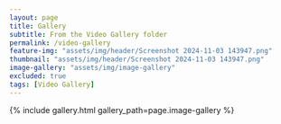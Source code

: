 ```yaml
---
layout: page
title: Gallery
subtitle: From the Video Gallery folder
permalink: /video-gallery
feature-img: "assets/img/header/Screenshot 2024-11-03 143947.png"
thumbnail: "assets/img/header/Screenshot 2024-11-03 143947.png"
image-gallery: "assets/img/image-gallery"
excluded: true
tags: [Video Gallery]
---
```



{% include gallery.html gallery_path=page.image-gallery %}

<script>
    const lightbox = document.createElement('div')
lightbox.id = 'lightbox'
document.body.appendChild(lightbox)

const images = document.querySelectorAll('.post-content img')
images.forEach(image => {
  image.addEventListener('click', e => {
    lightbox.classList.add('active')
    const img = document.createElement('img')
    img.src = image.src
    while (lightbox.firstChild) {
      lightbox.removeChild(lightbox.firstChild)
    }
    lightbox.appendChild(img)
  })
})

lightbox.addEventListener('click', e => {
  if (e.target !== e.currentTarget) return
  lightbox.classList.remove('active')
})
</script>